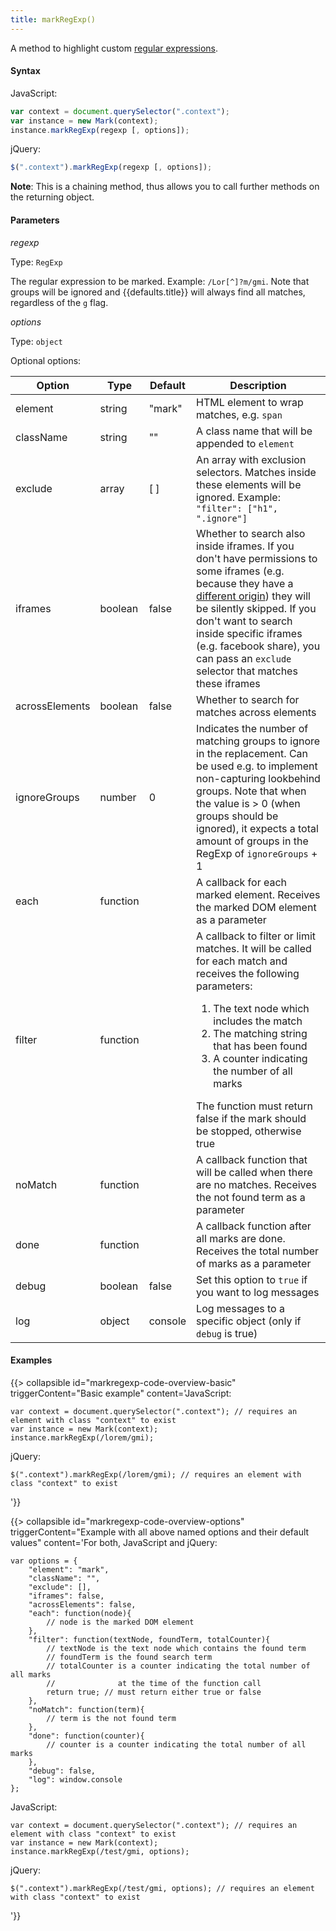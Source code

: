 ```yaml
---
title: markRegExp()
---
```


A method to highlight custom [regular expressions][regexp].

#### Syntax

JavaScript:

```javascript
var context = document.querySelector(".context");
var instance = new Mark(context);
instance.markRegExp(regexp [, options]);
```

jQuery:

```javascript
$(".context").markRegExp(regexp [, options]);
```

__Note__: This is a chaining method, thus allows you to call further methods on
the returning object.

#### Parameters

_regexp_

Type: `RegExp`

The regular expression to be marked. Example: `/Lor[^]?m/gmi`. Note that groups
will be ignored and {{defaults.title}} will always find all matches, regardless
of the `g` flag.

_options_

Type: `object`

Optional options:

| Option             | Type     | Default | Description                                                                                                                                                                                                                                                                                                                                               |
|--------------------|----------|---------|-----------------------------------------------------------------------------------------------------------------------------------------------------------------------------------------------------------------------------------------------------------------------------------------------------------------------------------------------------------|
| element            | string   | "mark"  | HTML element to wrap matches, e.g. `span`                                                                                                                                                                                                                                                                                                                 |
| className          | string   | ""      | A class name that will be appended to `element`                                                                                                                                                                                                                                                                                                           |
| exclude            | array    | [ ]     | An array with exclusion selectors. Matches inside these elements will be ignored. Example: `"filter": ["h1", ".ignore"]`                                                                                                                                                                                                                                  |
| iframes            | boolean  | false   | Whether to search also inside iframes. If you don't have permissions to some iframes (e.g. because they have a [different origin][SOP]) they will be silently skipped. If you don't want to search inside specific iframes (e.g. facebook share), you can pass an `exclude` selector that matches these iframes                                           |
| acrossElements     | boolean  | false   | Whether to search for matches across elements                                                                                                                                                                                                                                                                                                             |
| ignoreGroups       | number   | 0       | Indicates the number of matching groups to ignore in the replacement. Can be used e.g. to implement non-capturing lookbehind groups. Note that when the value is > 0 (when groups should be ignored), it expects a total amount of groups in the RegExp of `ignoreGroups` + 1                                                                             |
| each               | function |         | A callback for each marked element. Receives the marked DOM element as a parameter                                                                                                                                                                                                                                                                        |
| filter             | function |         | A callback to filter or limit matches. It will be called for each match and receives the following parameters: <ol><li>The text node which includes the match</li><li>The matching string that has been found</li><li>A counter indicating the number of all marks</li></ol> The function must return false if the mark should be stopped, otherwise true |
| noMatch            | function |         | A callback function that will be called when there are no matches. Receives the not found term as a parameter                                                                                                                                                                                                                                             |
| done               | function |         | A callback function after all marks are done. Receives the total number of marks as a parameter                                                                                                                                                                                                                                                           |
| debug              | boolean  | false   | Set this option to `true` if you want to log messages                                                                                                                                                                                                                                                                                                     |
| log                | object   | console | Log messages to a specific object (only if  `debug` is true)                                                                                                                                                                                                                                                                                              |

#### Examples

{{> collapsible
id="markregexp-code-overview-basic"
triggerContent="Basic example"
content='JavaScript:

<pre><code class="lang-javascript">var context = document.querySelector(".context"); // requires an element with class "context" to exist
var instance = new Mark(context);
instance.markRegExp(/lorem/gmi);
</code></pre>

jQuery:

<pre><code class="lang-javascript">$(".context").markRegExp(/lorem/gmi); // requires an element with class "context" to exist</code></pre>
'}}

{{> collapsible
id="markregexp-code-overview-options"
triggerContent="Example with all above named options and their default values"
content='For both, JavaScript and jQuery:

<pre><code class="lang-javascript">var options = {
    "element": "mark",
    "className": "",
    "exclude": [],
    "iframes": false,
    "acrossElements": false,
    "each": function(node){
        // node is the marked DOM element
    },
    "filter": function(textNode, foundTerm, totalCounter){
        // textNode is the text node which contains the found term
        // foundTerm is the found search term
        // totalCounter is a counter indicating the total number of all marks
        //              at the time of the function call
        return true; // must return either true or false
    },
    "noMatch": function(term){
        // term is the not found term
    },
    "done": function(counter){
        // counter is a counter indicating the total number of all marks
    },
    "debug": false,
    "log": window.console
};
</code></pre>

JavaScript:

<pre><code class="lang-javascript">var context = document.querySelector(".context"); // requires an element with class "context" to exist
var instance = new Mark(context);
instance.markRegExp(/test/gmi, options);
</code></pre>

jQuery:

<pre><code class="lang-javascript">$(".context").markRegExp(/test/gmi, options); // requires an element with class "context" to exist</code></pre>
'}}

[SOP]: https://en.wikipedia.org/wiki/Same-origin_policy
[regexp]: https://developer.mozilla.org/en-US/docs/Web/JavaScript/Guide/Regular_Expressions
